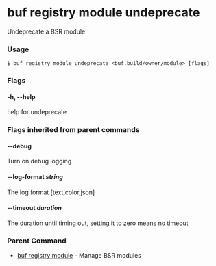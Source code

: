 # buf registry module undeprecate

Undeprecate a BSR module

### Usage

```console
$ buf registry module undeprecate <buf.build/owner/module> [flags]
```

### Flags

#### \-h, --help

help for undeprecate

### Flags inherited from parent commands

#### \--debug

Turn on debug logging

#### \--log-format _string_

The log format \[text,color,json\]

#### \--timeout _duration_

The duration until timing out, setting it to zero means no timeout

### Parent Command

- [buf registry module](../) - Manage BSR modules
